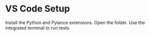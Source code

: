 # VS Code Setup

Install the Python and Pylance extensions. Open the folder. Use the integrated terminal to run tests.
